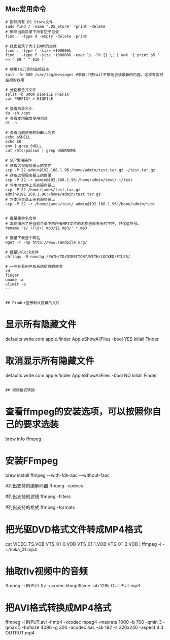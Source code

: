 ## Mac常用命令

```
# 删除所有.DS_Store文件
sudo find / -name '.DS_Store' -print -delete
# 删除当前目录下所有空子目录 
find . -type d -empty -delete -print

# 找出目录下大于100M的文件
find . -type f -size +100000k 
find . -type f -size +100000k -exec ls -lh {} \; | awk '{ print $5 " => " $9 " " $10 }' 

# 使用tail实时监控日志
tail -fn 500 /var/log/messages #参数-f使tail不停地去读最新的内容，这样有实时监视的效果

# 分割和合并文件
split -b 300m BIGFILE PREFIX
cat PREFIX* > BIGFILE

# 查看目录大小
du -sh /opt
# 查看本地磁盘使用信息
df -h

# 查看当前使用的SHELL名称
echo $SHELL
echo $0
env | grep SHELL
cat /etc/passwd | grep USERNAME

# SCP常用操作
# 获取远程服务器上的文件
scp -P 22 admin@192.168.1.96:/home/admin/test.tar.gz ~/test.tar.gz
# 获取远程服务器上的目录
scp -P 22 -r admin@192.168.1.96:/home/admin/test/ ~/test
# 将本地文件上传到服务器上
scp -P 22 /home/james/test.tar.gz admin@192.168.1.96:/home/admin/test.tar.gz
# 将本地目录上传到服务器上
scp -P 22 -r /home/james/test/ admin@192.168.1.96:/home/admin/test


# 批量重命名文件
# 本例演示了把当前目录下的所有MP3文件的名称去除多余的字符，只保留序号。
rename 's/.+(\d+).mp3/$1.mp3/' *.mp3

# 批量下载整个网站
wget -r -np http://www.sandpile.org/

# 批量Unlock文件
chflags -R nouchg /PATH/TO/DIRECTORY/WITH/LOCKED/FILES/

# 一些查看用户和系统信息的命令
id
finger
uname -a
ulimit -a
···


## Finder显示默认隐藏的文件

```
# 显示所有隐藏文件
defaults write com.apple.finder AppleShowAllFiles -bool YES
killall Finder

# 取消显示所有隐藏文件
defaults write com.apple.finder AppleShowAllFiles -bool NO
killall Finder
```

## 视频格式转换

```
# 查看ffmpeg的安装选项，可以按照你自己的要求选装
brew info ffmpeg

# 安装FFmpeg
brew install ffmpeg --with-fdk-aac --without-faac

#列出支持的编解码器
ffmpeg -codecs

#列出支持的滤镜
ffmpeg -filters

#列出支持的格式
ffmpeg -formats

# 把光驱DVD格式文件转成MP4格式
cat VIDEO_TS.VOB VTS_01_0.VOB VTS_01_1.VOB VTS_01_2.VOB | ffmpeg -i - ~/mika_01.mp4

# 抽取flv视频中的音频
ffmpeg -i INPUT.flv -acodec libmp3lame -ab 128k OUTPUT.mp3

# 把AVI格式转换成MP4格式
ffmpeg -i INPUT.avi -f mp4 -vcodec mpeg4 -maxrate 1000 -b 700 -qmin 3 -qmax 5 -bufsize 4096 -g 300 -acodec aac -ab 192 -s 320x240 -aspect 4:3 OUTPUT.mp4 
```
